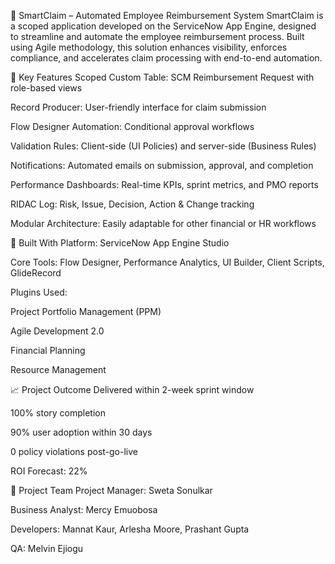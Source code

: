 🧾 SmartClaim – Automated Employee Reimbursement System
SmartClaim is a scoped application developed on the ServiceNow App Engine, designed to streamline and automate the employee reimbursement process. Built using Agile methodology, this solution enhances visibility, enforces compliance, and accelerates claim processing with end-to-end automation.

🔧 Key Features
Scoped Custom Table: SCM Reimbursement Request with role-based views

Record Producer: User-friendly interface for claim submission

Flow Designer Automation: Conditional approval workflows

Validation Rules: Client-side (UI Policies) and server-side (Business Rules)

Notifications: Automated emails on submission, approval, and completion

Performance Dashboards: Real-time KPIs, sprint metrics, and PMO reports

RIDAC Log: Risk, Issue, Decision, Action & Change tracking

Modular Architecture: Easily adaptable for other financial or HR workflows

🧪 Built With
Platform: ServiceNow App Engine Studio

Core Tools: Flow Designer, Performance Analytics, UI Builder, Client Scripts, GlideRecord

Plugins Used:

Project Portfolio Management (PPM)

Agile Development 2.0

Financial Planning

Resource Management

📈 Project Outcome
Delivered within 2-week sprint window

100% story completion

90% user adoption within 30 days

0 policy violations post-go-live

ROI Forecast: 22%

👥 Project Team
Project Manager: Sweta Sonulkar

Business Analyst: Mercy Emuobosa

Developers: Mannat Kaur, Arlesha Moore, Prashant Gupta

QA: Melvin Ejiogu

